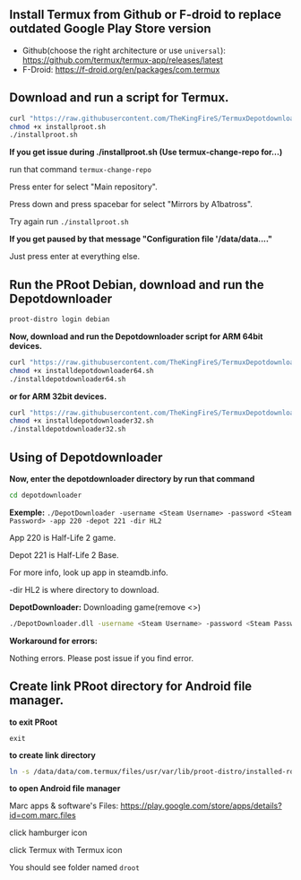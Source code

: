 
## Install Termux from Github or F-droid to replace outdated Google Play Store version
 - Github(choose the right architecture or use ``universal``): https://github.com/termux/termux-app/releases/latest
 - F-Droid: https://f-droid.org/en/packages/com.termux
## Download and run a script for Termux.
```bash
curl "https://raw.githubusercontent.com/TheKingFireS/TermuxDepotdownloader/main/installproot.sh" -o installproot.sh
chmod +x installproot.sh
./installproot.sh
```
**If you get issue during ./installproot.sh (Use termux-change-repo for...)**

run that command ``termux-change-repo``

Press enter for select "Main repository".

Press down and press spacebar for select "Mirrors by A1batross".

Try again run ``./installproot.sh``

**If you get paused by that message "Configuration file '/data/data...."**

Just press enter at everything else.
## Run the PRoot Debian, download and run the Depotdownloader
```bash
proot-distro login debian
```
**Now, download and run the Depotdownloader script for ARM 64bit devices.**
```bash
curl "https://raw.githubusercontent.com/TheKingFireS/TermuxDepotdownloader/main/installdepotdownloader64.sh" -o installdepotdownloader64.sh
chmod +x installdepotdownloader64.sh
./installdepotdownloader64.sh
```
**or for ARM 32bit devices.**
```bash
curl "https://raw.githubusercontent.com/TheKingFireS/TermuxDepotdownloader/main/installdepotdownloader32.sh" -o installdepotdownloader32.sh
chmod +x installdepotdownloader32.sh
./installdepotdownloader32.sh
```
## Using of Depotdownloader
**Now, enter the depotdownloader directory by run that command**
```bash
cd depotdownloader
```
**Exemple:** ``./DepotDownloader -username <Steam Username> -password <Steam Password> -app 220 -depot 221 -dir HL2``

App 220 is Half-Life 2 game.

Depot 221 is Half-Life 2 Base.

For more info, look up app in steamdb.info.

-dir HL2 is where directory to download.

**DepotDownloader:** Downloading game(remove <>)
```bash
./DepotDownloader.dll -username <Steam Username> -password <Steam Password> -remember-password -app APPID -depot DEPOTID
```
**Workaround for errors:**

Nothing errors. Please post issue if you find error.

## Create link PRoot directory for Android file manager.
**to exit PRoot**

``exit``

**to create link directory**
```bash
ln -s /data/data/com.termux/files/usr/var/lib/proot-distro/installed-rootfs/debian/root/ /data/data/com.termux/files/home/droot
```
**to open Android file manager**

Marc apps & software's Files: https://play.google.com/store/apps/details?id=com.marc.files

click hamburger icon

click Termux with Termux icon

You should see folder named ``droot``
